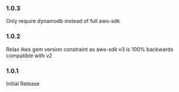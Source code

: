 ### 1.0.3
  Only require dynamodb instead of full aws-sdk

### 1.0.2
  Relax Aws gem version constraint as aws-sdk v3 is 100% backwards
  compatible with v2

### 1.0.1
  Initial Release
